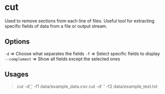 # cut

Used to remove sections from each line of files. Useful tool for extracting specific fields of data from a file or output stream.

## Options

`-d` => Choose what separates the fields
`-f` => Select specific fields to display
`--complement` => Show all fields except the selected ones

## Usages

> cut -d',' -f1 data/example_data.csv
> cut -d' ' -f2 data/example_text.txt
